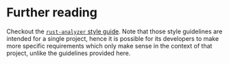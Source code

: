 # Further reading

Checkout the [`rust-analyzer` style guide](https://github.com/rust-lang/rust-analyzer/blob/master/docs/dev/style.md).
Note that those style guidelines are intended for a single project, hence it is possible for its developers to make more specific requirements which only make sense in the context of that project, unlike the guidelines provided here.

